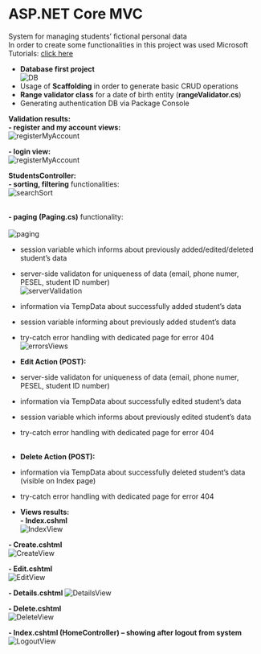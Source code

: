 # ASP.NET Core MVC
System for managing students’ fictional personal data<br />
In order to create some functionalities in this project was used Microsoft Tutorials: [click here](https://docs.microsoft.com/pl-pl/aspnet/mvc/overview/getting-started/getting-started-with-ef-using-mvc/sorting-filtering-and-paging-with-the-entity-framework-in-an-asp-net-mvc-application)<br />

- **Database first project** <br />
![DB](https://github.com/KarolinaLewinska/ASP.NET_MVC_Core_App/blob/master/ReadmeImages/Db.PNG)<br />
- Usage of **Scaffolding** in order to generate basic CRUD operations <br />
- **Range validator class** for a date of birth entity (**rangeValidator.cs**)<br />
- Generating authentication DB via Package Console<br />

**Validation results:**<br />
**- register and my account views:**<br />
![registerMyAccount](https://github.com/KarolinaLewinska/ASP.NET_MVC_Core_App/blob/master/ReadmeImages/authViews.PNG)<br />

**- login view:**<br />
![registerMyAccount](https://github.com/KarolinaLewinska/ASP.NET_MVC_Core_App/blob/master/ReadmeImages/loginViews.PNG)<br />

**StudentsController:**<br />
**- sorting, filtering** functionalities:<br />
![searchSort](https://github.com/KarolinaLewinska/ASP.NET_MVC_Core_App/blob/master/ReadmeImages/searchView.PNG)<br /><br />

**- paging (**Paging.cs**)** functionality:<br /><br />
![paging](https://github.com/KarolinaLewinska/ASP.NET_MVC_Core_App/blob/master/ReadmeImages/pagingView.PNG)<br />
- session variable which informs about previously added/edited/deleted student’s data<br />
- server-side validaton for uniqueness of data (email, phone numer, PESEL, student ID number)<br />
![serverValidation](https://github.com/KarolinaLewinska/ASP.NET_MVC_Core_App/blob/master/ReadmeImages/serverValidation.PNG)<br />
- information via TempData about successfully added student’s data<br />
- session variable informing about previously added student’s data<br />
- try-catch error handling with dedicated page for error 404<br />
![errorsViews](https://github.com/KarolinaLewinska/ASP.NET_MVC_Core_App/blob/master/ReadmeImages/errorView.PNG)<br />

- **Edit Action (POST):**<br />
- server-side validaton for uniqueness of data (email, phone numer, PESEL, student ID number)<br />
- information via TempData about successfully edited student’s data<br />
- session variable which informs about previously edited student’s data<br />
- try-catch error handling with dedicated page for error 404 <br /><br />


- **Delete Action (POST):**<br />
- information via TempData about successfully deleted student’s data (visible on Index page)<br />
- try-catch error handling with dedicated page for error 404<br />

- **Views results:**<br />
**- Index.cshml**<br />
![IndexView](https://github.com/KarolinaLewinska/ASP.NET_MVC_Core_App/blob/master/ReadmeImages/IndexView.PNG)<br />

**- Create.cshtml**<br />
![CreateView](https://github.com/KarolinaLewinska/ASP.NET_MVC_Core_App/blob/master/ReadmeImages/CreateView.PNG)<br />

**- Edit.cshtml**<br />
![EditView](https://github.com/KarolinaLewinska/ASP.NET_MVC_Core_App/blob/master/ReadmeImages/EditView.PNG)<br />

**- Details.cshtml**
![DetailsView](https://github.com/KarolinaLewinska/ASP.NET_MVC_Core_App/blob/master/ReadmeImages/DetailsView.PNG)<br />

**- Delete.cshtml**<br />
![DeleteView](https://github.com/KarolinaLewinska/ASP.NET_MVC_Core_App/blob/master/ReadmeImages/DeleteView.PNG)<br />

**- Index.cshtml (HomeController) – showing after logout from system**<br />
![LogoutView](https://github.com/KarolinaLewinska/ASP.NET_MVC_Core_App/blob/master/ReadmeImages/logoutPage.PNG)<br />




